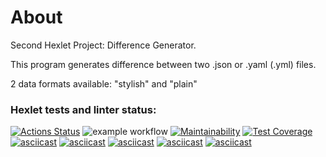 # About
Second Hexlet Project: Difference Generator.

This program generates difference between two .json or .yaml (.yml) files.

2 data formats available: "stylish" and "plain"

### Hexlet tests and linter status:
[![Actions Status](https://github.com/IoninMark/python-project-lvl2/workflows/hexlet-check/badge.svg)](https://github.com/IoninMark/python-project-lvl2/actions)
![example workflow](https://github.com/IoninMark/python-project-lvl2/actions/workflows/lint-test.yml/badge.svg)
[![Maintainability](https://api.codeclimate.com/v1/badges/08ebc5f8a788c65f48b1/maintainability)](https://codeclimate.com/github/IoninMark/python-project-lvl2/maintainability)
[![Test Coverage](https://api.codeclimate.com/v1/badges/08ebc5f8a788c65f48b1/test_coverage)](https://codeclimate.com/github/IoninMark/python-project-lvl2/test_coverage)
[![asciicast](https://asciinema.org/a/461025.svg)](https://asciinema.org/a/461025)
[![asciicast](https://asciinema.org/a/MoKyV82bNkijnS49S66MkXxHz.svg)](https://asciinema.org/a/MoKyV82bNkijnS49S66MkXxHz)
[![asciicast](https://asciinema.org/a/o1twlzp4EOJdoqsYzZMeOpvwT.svg)](https://asciinema.org/a/o1twlzp4EOJdoqsYzZMeOpvwT)
[![asciicast](https://asciinema.org/a/0YCz6TzrHT0VdHf9dzGGmFaHc.svg)](https://asciinema.org/a/0YCz6TzrHT0VdHf9dzGGmFaHc)
[![asciicast](https://asciinema.org/a/ejiYJq4fAKKzq1TeVPMZOJ97w.svg)](https://asciinema.org/a/ejiYJq4fAKKzq1TeVPMZOJ97w)